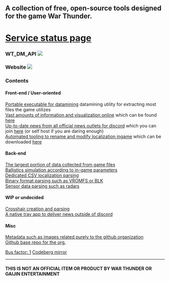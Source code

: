 ## A collection of free, open-source tools designed for the game War Thunder.

# [Service status page](https://uk.lkl.lol/status/wtosf)
### WT_DM_API ![](https://uk.lkl.lol/api/badge/1/status?style=flat-square)
### Website ![](https://uk.lkl.lol/api/badge/2/status?style=flat-square)

### Contents

#### Front-end / User-oriented
[Portable executable for datamining](https://github.com/Warthunder-Open-Source-Foundation/wt_ext_cli) datamining utility for extracting most files the game utilizes  
[Vast amounts of information and visualization online](https://github.com/Warthunder-Open-Source-Foundation/wt_data_sheets_wasm) which can be found [here](https://wt.flareflo.dev)  
[Up-to-date news from all official news outlets for discord](https://github.com/Warthunder-Open-Source-Foundation/wt_event_handler) which you can join [here](https://discord.com/invite/pWM7y2Uy) (or self host if you are daring enough)  
[Automated tooling to rename and modify localization ingame](https://github.com/Warthunder-Open-Source-Foundation/wt_custom_lang) which can be downloaded [here](https://github.com/Warthunder-Open-Source-Foundation/wt_custom_lang/releases)  

#### Back-end
[The largest portion of data collected from game files](https://github.com/Warthunder-Open-Source-Foundation/wt_datamine_extractor)  
[Ballistics simulation according to in-game parameters](https://github.com/Warthunder-Open-Source-Foundation/wt_ballistics_calc)  
[Dedicated CSV localization parsing](https://github.com/Warthunder-Open-Source-Foundation/wt_csv)  
[Binary format parsing such as VROMFS or BLK](https://github.com/Warthunder-Open-Source-Foundation/wt_blk)  
[Sensor data parsing such as radars](https://github.com/Warthunder-Open-Source-Foundation/wt_sensor)  

#### WIP or undecided
[Crosshair creation and parsing](https://github.com/Warthunder-Open-Source-Foundation/wt_crosshair)  
[A native tray app to deliver news outside of discord](https://github.com/Warthunder-Open-Source-Foundation/wt_desktop_news)  

#### Misc
[Metadata such as images related purely to the github organization](https://github.com/Warthunder-Open-Source-Foundation/meta)  
[Github base repo for the org.](https://github.com/Warthunder-Open-Source-Foundation/.github)  

[Bus factor: 1](https://en.wikipedia.org/wiki/Bus_factor)
[Codeberg mirror](codeberg.org/Warthunder-Open-Source-Foundation)

<hr>

#### THIS IS NOT AN OFFICIAL ITEM OR PRODUCT BY WAR THUNDER OR GAIJIN ENTERTAINMENT
